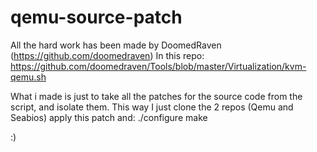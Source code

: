 # qemu-source-patch

All the hard work has been made by DoomedRaven (https://github.com/doomedraven) 
In this repo: https://github.com/doomedraven/Tools/blob/master/Virtualization/kvm-qemu.sh

What i made is just to take all the patches for the source code from the script, and isolate them.
This way I just clone the 2 repos (Qemu and Seabios) apply this patch and:
./configure
make

:)
